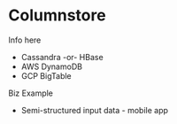 # Columnstore

Info here
 - Cassandra -or- HBase
 - AWS DynamoDB
 - GCP BigTable

Biz Example
- Semi-structured input data - mobile app